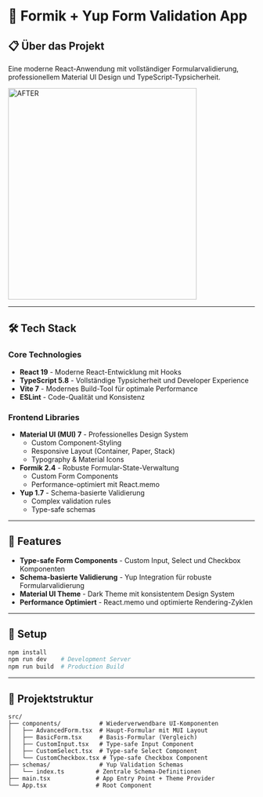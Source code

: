 # 🚀 Formik + Yup Form Validation App

## 📋 Über das Projekt

Eine moderne React-Anwendung mit vollständiger Formularvalidierung, professionellem Material UI Design und TypeScript-Typsicherheit.

<img width="385" height="431" alt="AFTER" src="https://github.com/user-attachments/assets/b49ac9ee-10d9-4054-915e-98f8434cf04a" />

---

## 🛠️ Tech Stack

### Core Technologies

- **React 19** - Moderne React-Entwicklung mit Hooks
- **TypeScript 5.8** - Vollständige Typsicherheit und Developer Experience
- **Vite 7** - Modernes Build-Tool für optimale Performance
- **ESLint** - Code-Qualität und Konsistenz

### Frontend Libraries

- **Material UI (MUI) 7** - Professionelles Design System
  - Custom Component-Styling
  - Responsive Layout (Container, Paper, Stack)
  - Typography & Material Icons
- **Formik 2.4** - Robuste Formular-State-Verwaltung
  - Custom Form Components
  - Performance-optimiert mit React.memo
- **Yup 1.7** - Schema-basierte Validierung
  - Complex validation rules
  - Type-safe schemas

---

## 🎯 Features

- **Type-safe Form Components** - Custom Input, Select und Checkbox Komponenten
- **Schema-basierte Validierung** - Yup Integration für robuste Formularvalidierung
- **Material UI Theme** - Dark Theme mit konsistentem Design System
- **Performance Optimiert** - React.memo und optimierte Rendering-Zyklen

---

## 🚀 Setup

```bash
npm install
npm run dev    # Development Server
npm run build  # Production Build
```

---

## 📁 Projektstruktur

```
src/
├── components/           # Wiederverwendbare UI-Komponenten
│   ├── AdvancedForm.tsx  # Haupt-Formular mit MUI Layout
│   ├── BasicForm.tsx     # Basis-Formular (Vergleich)
│   ├── CustomInput.tsx   # Type-safe Input Component
│   ├── CustomSelect.tsx  # Type-safe Select Component
│   └── CustomCheckbox.tsx # Type-safe Checkbox Component
├── schemas/              # Yup Validation Schemas
│   └── index.ts         # Zentrale Schema-Definitionen
├── main.tsx             # App Entry Point + Theme Provider
└── App.tsx              # Root Component
```
